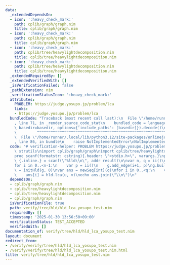 ```yaml
---
data:
  _extendedDependsOn:
  - icon: ':heavy_check_mark:'
    path: cplib/graph/graph.nim
    title: cplib/graph/graph.nim
  - icon: ':heavy_check_mark:'
    path: cplib/graph/graph.nim
    title: cplib/graph/graph.nim
  - icon: ':heavy_check_mark:'
    path: cplib/tree/heavylightdecomposition.nim
    title: cplib/tree/heavylightdecomposition.nim
  - icon: ':heavy_check_mark:'
    path: cplib/tree/heavylightdecomposition.nim
    title: cplib/tree/heavylightdecomposition.nim
  _extendedRequiredBy: []
  _extendedVerifiedWith: []
  _isVerificationFailed: false
  _pathExtension: nim
  _verificationStatusIcon: ':heavy_check_mark:'
  attributes:
    PROBLEM: https://judge.yosupo.jp/problem/lca
    links:
    - https://judge.yosupo.jp/problem/lca
  bundledCode: "Traceback (most recent call last):\n  File \"/home/runner/.local/lib/python3.12/site-packages/onlinejudge_verify/documentation/build.py\"\
    , line 71, in _render_source_code_stat\n    bundled_code = language.bundle(stat.path,\
    \ basedir=basedir, options={'include_paths': [basedir]}).decode()\n          \
    \         ^^^^^^^^^^^^^^^^^^^^^^^^^^^^^^^^^^^^^^^^^^^^^^^^^^^^^^^^^^^^^^^^^^^^^^^^^^^^^^^^^\n\
    \  File \"/home/runner/.local/lib/python3.12/site-packages/onlinejudge_verify/languages/nim.py\"\
    , line 86, in bundle\n    raise NotImplementedError\nNotImplementedError\n"
  code: "# verification-helper: PROBLEM https://judge.yosupo.jp/problem/lca\nimport\
    \ strutils\nimport cplib/graph/graph\nimport cplib/tree/heavylightdecomposition\n\
    proc scanf(formatstr: cstring){.header: \"<stdio.h>\", varargs.}\nproc ii(): int\
    \ {.inline.} = scanf(\"%lld\\n\", addr result)\n\nvar n, q = ii()\nvar g = initUnWeightedUnDirectedStaticGraph(n)\n\
    for i in 0..<n-1:\n    var p = ii()\n    g.add_edge(i+1, p)\ng.build\n\nvar hld\
    \ = initHld(g, 0)\nvar ans = newSeq[int](q)\nfor i in 0..<q:\n    var u, v = ii()\n\
    \    ans[i] = hld.lca(u, v)\necho ans.join(\"\\n\")\n"
  dependsOn:
  - cplib/graph/graph.nim
  - cplib/tree/heavylightdecomposition.nim
  - cplib/tree/heavylightdecomposition.nim
  - cplib/graph/graph.nim
  isVerificationFile: true
  path: verify/tree/hld/hld_lca_yosupo_test.nim
  requiredBy: []
  timestamp: '2025-01-30 13:56:50+09:00'
  verificationStatus: TEST_ACCEPTED
  verifiedWith: []
documentation_of: verify/tree/hld/hld_lca_yosupo_test.nim
layout: document
redirect_from:
- /verify/verify/tree/hld/hld_lca_yosupo_test.nim
- /verify/verify/tree/hld/hld_lca_yosupo_test.nim.html
title: verify/tree/hld/hld_lca_yosupo_test.nim
---
```

